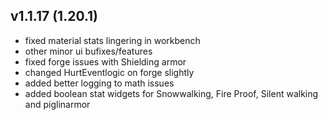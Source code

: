 ## v1.1.17 (1.20.1)
- fixed material stats lingering in workbench
- other minor ui bufixes/features
- fixed forge issues with Shielding armor
- changed HurtEventlogic on forge slightly
- added better logging to math issues
- added boolean stat widgets for Snowwalking, Fire Proof, Silent walking and piglinarmor